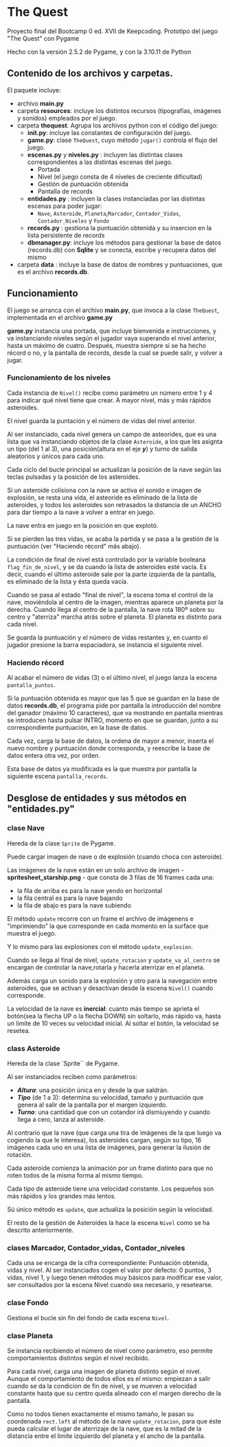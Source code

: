 # The Quest
Proyecto final del Bootcamp 0 ed. XVII de Keepcoding. Prototipo del juego "The Quest" con Pygame

Hecho con la versión 2.5.2 de Pygame, y con la 3.10.11 de Python

## Contenido de los archivos y carpetas.

El paquete incluye:
- archivo **main.py**
- carpeta **resources**: incluye los distintos recursos (tipografías, imágenes y sonidos) empleados por el juego.
- carpeta **thequest**. Agrupa los archivos python con el código del juego:
    - **__init__.py**: incluye las constantes de configuración del juego. 
    - **game.py**: clase `TheQuest`, cuyo método `jugar()` controla el flujo del juego. 
    - **escenas.py** y **niveles.py** : incluyen las distintas clases correspondientes a las distintas escenas del juego. 
        - Portada
        - Nivel (el juego consta de 4 niveles de creciente dificultad)
        - Gestión de puntuación obtenida
        - Pantalla de records
    - **entidades.py** : incluyen la clases instanciadas por las distintas escenas para poder jugar:
        - `Nave`, `Asteroide`, `Planeta`,`Marcador`, `Contador_Vidas`, `Contador_Niveles` y `Fondo`
    - **records.py** : gestiona la puntuación obtenida y su insercion en la lista persistente de records
    - **dbmanager.py**: incluye los métodos para gestionar la base de datos (records.db) con **Sqlite** y se conecta, escribe y recupera datos del mismo
- carpeta **data** : incluye la base de datos de nombres y puntuaciones, que es el archivo **records.db**.  
    
## Funcionamiento

El juego se arranca con el archivo **main.py**, que invoca a la clase `TheQuest`, implementada en el archivo **game.py**

**game.py** instancia una portada, que incluye bienvenida e instrucciones, y va instanciando niveles según el jugador vaya superando el nivel anterior, hasta un máximo de cuatro. 
Después, muestra siempre si se ha hecho récord o no, y la pantalla de records, desde la cual se puede salir, y volver a jugar.

### Funcionamiento de los niveles
Cada instancia de `Nivel()` recibe como parámetro un número entre 1 y 4 para indicar qué nivel tiene que crear.
A mayor nivel, más y más rápidos asteroides. 

El nivel guarda la puntación y el número de vidas del nivel anterior. 

Al ser instanciado, cada nivel genera un campo de asteorides, que es una lista que va instanciando objetos de la clase `Asteroide`, a los que les asignta un tipo (del 1 al 3), una posición(altura en el eje ***y***) y turno de salida aleatorios y únicos para cada uno.

Cada ciclo del bucle principal se actualizan la posición de la nave según las teclas pulsadas y la posición de los asteroides. 

Si un asteroide colisiona con la nave se activa el sonido e imagen de explosión, se resta una vida, el asteoride es eliminado de la lista de asteroides, y todos los asteroides son retrasados la distancia de un ANCHO para dar tiempo a la nave a volver a entrar en juego. 

La nave entra en juego en la posición en que explotó. 

Si se pierden las tres vidas, se acaba la partida y se pasa a la gestión de la puntuación (ver "Haciendo récord" más abajo).

La condición de final de nivel está controlado por la variable booleana `flag_fin_de_nivel`, y se da cuando la lista de asteroides esté vacía. Es decir, cuando el último asteroide sale por la parte izquierda de la pantalla, es eliminado de la lista y ésta queda vacía. 

Cuando se pasa al estado "final de nivel", la escena toma el control de la nave, moviéndola al centro de la imagen, mientras aparece un planeta por la derecha. Cuando llega al centro de la pantalla, la nave rota 180º sobre su centro y "aterriza" marcha atrás sobre el planeta. El planeta es distinto para cada nivel.

Se guarda la puntuación y el número de vidas restantes y, en cuanto el jugador presione la barra espaciadora, se instancia el siguiente nivel. 

### Haciendo récord
Al acabar el número de vidas (3) o el último nivel, el juego lanza la escena `pantalla_puntos`.

Si la puntuación obtenida es mayor que las 5 que se guardan en la base de datos **records.db**, el programa pide por pantalla la introducción del nombre del ganador (máximo 10 caracteres), que va mostrando en pantalla mientras se introducen hasta pulsar INTRO, momento en que se guardan, junto a su correspondiente puntuación, en la base de datos. 

Cada vez, carga la base de datos, la ordena de mayor a menor, inserta el nuevo nombre y puntuación donde corresponda, y reescribe la base de datos entera otra vez, por orden. 

Esta base de datos ya modificada es la que muestra por pantalla la siguiente escena `pantalla_records`.




## Desglose de entidades y sus métodos en "entidades.py"

### clase Nave
Hereda de la clase `Sprite` de Pygame.

Puede cargar imagen de nave o de explosión (cuando choca con asteroide).

Las imágenes de la nave están en un solo archivo de imagen - **spritesheet_starship.png** - que consta de 3 filas de 16 frames cada una:

- la fila de arriba es para la nave yendo en horizontal
- la fila central es para la nave bajando
- la fila de abajo es para la nave subiendo

El método `update` recorre con un frame el archivo de imágenens e "imprimiendo" la que corresponde en cada momento en la surface que muestra el juego. 

Y lo mismo para las explosiones con el método `update_explosion`.

Cuando se llega al final de nivel, `update_rotacion` y  `update_va_al_centro` se encargan de controlar la nave,rotarla y hacerla aterrizar en el planeta. 

Además carga un sonido para la explosión y otro para la navegación entre asteroides, que se activan y desactivan desde la escena `Nivel()` cuando corresponde.

La velocidad de la nave es **inercial**: cuanto más tiempo se aprieta el botón(sea la flecha UP o la flecha DOWN) sin soltarlo, más rápido va, hasta un limíte de 10 veces su velocidad inicial. Al soltar el botón, la velocidad se resetea.

### class Asteroide
Hereda de la clase `Sprite`` de Pygame.

Al ser instanciados reciben como parámetros: 

- ***Altura***: una posición única en y desde la que saldrán.
- ***Tipo*** (de 1 a 3): determina su velocidad, tamaño y puntuación que genera al salir de la pantalla por el margen izquierdo.
- ***Turno***: una cantidad que con un cotandor irá dismiuyendo y cuando llega a cero, lanza al asteroide.

Al contrario que la nave (que carga una tira de imágenes de la que luego va cogiendo la que le interesa), los asteroides cargan, según su tipo, 16 imágenes cada uno en una lista de imágenes, para generar la ilusión de rotación.

Cada asteroide comienza la animación por un frame distinto para que no roten todos de la misma forma al mismo tiempo.

Cada tipo de asteroide tiene una velocidad constante. Los pequeños son más rápidos y los grandes más lentos.

Sú único método es `update`, que actualiza la posición según la velocidad.

El resto de la gestión de Asteroides la hace la escena `Nivel` como se ha descrito anteriormente.


### clases Marcador, Contador_vidas, Contador_niveles
Cada una se encarga de la cifra correspondiente: Puntuación obtenida, vidas y nivel.
Al ser instanciados cogen el valor por defecto: 0 puntos, 3 vidas, nivel 1, y luego tienen métodos muy básicos para modificar  ese valor, ser consultados por la escena Nivel cuando sea necesario, y resetearse.


### clase Fondo
Gestiona el bucle sin fin del fondo de cada escena `Nivel`. 

### clase Planeta
Se instancia recibiendo el número de nivel como parámetro, eso permite comportamientos distintos según el nivel recibido.

Para cada nivel, carga una imagen de planeta distinto según el nivel. Aunque el comportamiento de todos ellos es el mismo: empiezan a salir cuando se da la condicion de fin de nivel, y se mueven a velocidad constante hasta que su centro queda alineado con el margen derecho de la pantalla.

Como no todos tienen exactamente el mismo tamaño, le pasan su coordenada `rect.left` al método de la nave `update_rotacion`, para que éste pueda calcular el lugar de aterrizaje de la nave, que es la mitad de la distancia entre el limíte izquierdo del planeta y el ancho de la pantalla.










